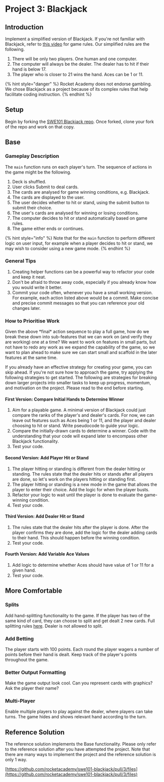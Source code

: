 # Project 3: Blackjack

## Introduction

Implement a simplified version of Blackjack. If you're not familiar with Blackjack, refer to [this video](https://www.youtube.com/watch?v=eyoh-Ku9TCI) for game rules. Our simplified rules are the following.

1. There will be only two players. One human and one computer.
2. The computer will always be the dealer. The dealer has to hit if their hand is below 17.
3. The player who is closer to 21 wins the hand. Aces can be 1 or 11.

{% hint style="danger" %}
Rocket Academy does not endorse gambling. We chose Blackjack as a project because of its complex rules that help facilitate coding instruction. 
{% endhint %}

## Setup

Begin by forking the [SWE101 Blackjack repo](https://github.com/rocketacademy/swe101-blackjack). Once forked, clone your fork of the repo and work on that copy.

## Base

### Gameplay Description

The `main` function runs on each player's turn. The sequence of actions in the game might be the following.

1. Deck is shuffled.
2. User clicks Submit to deal cards.
3. The cards are analysed for game winning conditions, e.g. Blackjack.
4. The cards are displayed to the user.
5. The user decides whether to hit or stand, using the submit button to submit their choice. 
6. The user's cards are analysed for winning or losing conditions.
7. The computer decides to hit or stand automatically based on game rules.
8. The game either ends or continues.

{% hint style="info" %}
Note that for the `main` function to perform different logic on user input, for example when a player decides to hit or stand, we may wish to consider using a new game mode.
{% endhint %}

### General Tips

1. Creating helper functions can be a powerful way to refactor your code and keep it neat.
2. Don't be afraid to throw away code, especially if you already know how you would write it better.
3. Commit your code often, whenever you have a small working version. For example, each action listed above would be a commit. Make concise and precise commit messages so that you can reference your old changes later.

### How to Prioritise Work

Given the above \*final\* action sequence to play a full game, how do we break these down into sub-features that we can work on \(and verify they are working\) one at a time? We want to work on features in small parts, but not have to redo any work as we expand the capability of the game, so we want to plan ahead to make sure we can start small and scaffold in the later features at the same time.

If you already have an effective strategy for creating your game, you can skip ahead. If you're not sure how to approach the game, try applying the following strategies to get started. The following are strategies for breaking down larger projects into smaller tasks to keep up progress, momentum, and motivation on the project. Please read to the end before starting.

#### First Version: Compare Initial Hands to Determine Winner

1. Aim for a playable game. A minimal version of Blackjack could just compare the ranks of the player's and dealer's cards. For now, we can leave out features such as Aces being 1 or 11, and the player and dealer choosing to hit or stand. Write pseudocode to guide your logic.
2. Compare the initially-drawn cards to determine a winner. Code with the understanding that your code will expand later to encompass other Blackjack functionality.
3. Test your code.

#### Second Version: Add Player Hit or Stand

1. The player hitting or standing is different from the dealer hitting or standing. The rules state that the dealer hits or stands after all players are done, so let's work on the players hitting or standing first.
2. The player hitting or standing is a new mode in the game that allows the player to enter their choice. Add the logic for when the player busts.
3. Refactor your logic to wait until the player is done to evaluate the game-winning condition. 
4. Test your code.

#### Third Version: Add Dealer Hit or Stand

1. The rules state that the dealer hits after the player is done. After the player confirms they are done, add the logic for the dealer adding cards to their hand. This should happen before the winning  condition.
2. Test your code.

#### Fourth Version: Add Variable Ace Values

1. Add logic to determine whether Aces should have value of 1 or 11 for a given hand.
2. Test your code.

## More Comfortable

### Splits

Add hand-splitting functionality to the game. If the player has two of the same kind of card, they can choose to split and get dealt 2 new cards. Full splitting rules [here](https://en.wikipedia.org/wiki/Aces_and_eights_%28blackjack%29#Splitting). Dealer is not allowed to split. 

### Add Betting

The player starts with 100 points. Each round the player wagers a number of points before their hand is dealt. Keep track of the player's points throughout the game.

### Better Output Formatting

Make the game output look cool. Can you represent cards with graphics? Ask the player their name?

### Multi-Player

Enable multiple players to play against the dealer, where players can take turns. The game hides and shows relevant hand according to the turn.

## Reference Solution

The reference solution implements the Base functionality. Please only refer to the reference solution after you have attempted the project. Note that there are many ways to implement the project and the reference solution is only 1 way.

[https://github.com/rocketacademy/swe101-blackjack/pull/3/files](https://github.com/rocketacademy/swe101-blackjack/pull/3/files)

